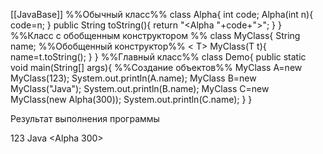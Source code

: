 [[JavaBase]]
%%Обычный класс%%
class Alpha{
	int code;
	Alpha(int n){
		code=n;
	}
	public String toString(){
		return "<Alpha "+code+">";
	}
}
%%Класс с обобщенным конструктором %%
class MyClass{
	String name;
%%Обобщенный конструктор%%
	< T> MyClass(T t){
		name=t.toString();
	}
}
%%Главный класс%%
class Demo{
	public static void main(String[] args){
%%Создание объектов%%
		MyClass A=new MyClass(123);
		System.out.println(A.name);
		MyClass B=new MyClass("Java");
		System.out.println(B.name);
		MyClass C=new MyClass(new Alpha(300));
		System.out.println(C.name);
	}
}

Результат выполнения программы

123
Java
<Alpha 300>